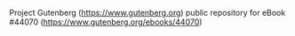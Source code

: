 Project Gutenberg (https://www.gutenberg.org) public repository for eBook #44070 (https://www.gutenberg.org/ebooks/44070)
